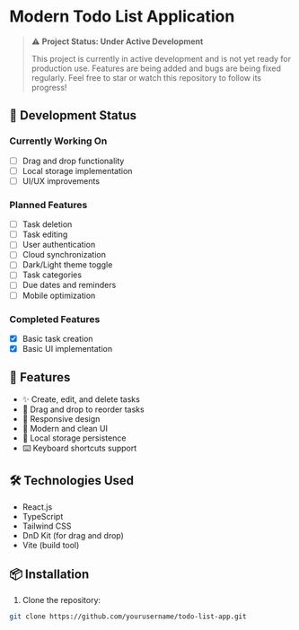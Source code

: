 # Modern Todo List Application

> ⚠️ **Project Status: Under Active Development**
>
> This project is currently in active development and is not yet ready for production use. Features are being added and bugs are being fixed regularly. Feel free to star or watch this repository to follow its progress!

## 🚧 Development Status

### Currently Working On

- [ ] Drag and drop functionality
- [ ] Local storage implementation
- [ ] UI/UX improvements

### Planned Features

- [ ] Task deletion
- [ ] Task editing
- [ ] User authentication
- [ ] Cloud synchronization
- [ ] Dark/Light theme toggle
- [ ] Task categories
- [ ] Due dates and reminders
- [ ] Mobile optimization

### Completed Features

- [x] Basic task creation
- [x] Basic UI implementation

## 🚀 Features

- ✨ Create, edit, and delete tasks
- 🔄 Drag and drop to reorder tasks
- 📱 Responsive design
- 🎨 Modern and clean UI
- 💾 Local storage persistence
- ⌨️ Keyboard shortcuts support

## 🛠️ Technologies Used

- React.js
- TypeScript
- Tailwind CSS
- DnD Kit (for drag and drop)
- Vite (build tool)

## 📦 Installation

1. Clone the repository:

```bash
git clone https://github.com/yourusername/todo-list-app.git
```
